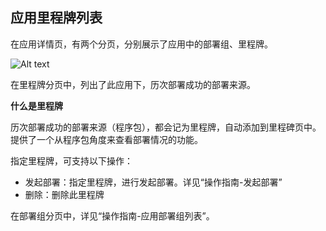 ## 应用里程牌列表

在应用详情页，有两个分页，分别展示了应用中的部署组、里程牌。

![Alt text](https://github.com/jdcloudcom/cn/blob/codedeploy/image/CodeDeploy/operation13.png)

在里程牌分页中，列出了此应用下，历次部署成功的部署来源。

**什么是里程牌**

历次部署成功的部署来源（程序包），都会记为里程牌，自动添加到里程碑页中。提供了一个从程序包角度来查看部署情况的功能。

指定里程牌，可支持以下操作：

- 发起部署：指定里程牌，进行发起部署。详见“操作指南-发起部署”
- 删除：删除此里程牌

在部署组分页中，详见“操作指南-应用部署组列表”。
